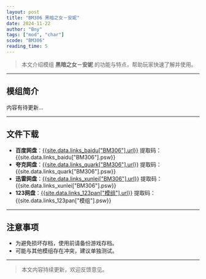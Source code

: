 ```yaml
---
layout: post
title: "BM306 黑暗之女－安妮"
date: 2024-11-22
author: "Bny"
tags: ["mod", "char"]
scode: "BM306"
reading_time: 5
---
```


> 本文介绍模组 **黑暗之女－安妮** 的功能与特点，帮助玩家快速了解并使用。

---

## 模组简介

内容有待更新...

---

## 文件下载
- **百度网盘**：[{{site.data.links_baidu["BM306"].url}}]({{site.data.links_baidu["BM306"].url}}) 提取码：{{site.data.links_baidu["BM306"].psw}}
- **夸克网盘**：[{{site.data.links_quark["BM306"].url}}]({{site.data.links_quark["BM306"].url}}) 提取码：{{site.data.links_quark["BM306"].psw}}
- **迅雷网盘**：[{{site.data.links_xunlei["BM306"].url}}]({{site.data.links_xunlei["BM306"].url}}) 提取码：{{site.data.links_xunlei["BM306"].psw}}
- **123网盘**：[{{site.data.links_123pan["模组"].url}}]({{site.data.links_123pan["模组"].url}}) 提取码：{{site.data.links_123pan["模组"].psw}}

---

## 注意事项
- 为避免损坏存档，使用前请备份游戏存档。
- 可能与其他模组存在冲突，建议单独测试。

---

> 本文内容持续更新，欢迎反馈意见。
